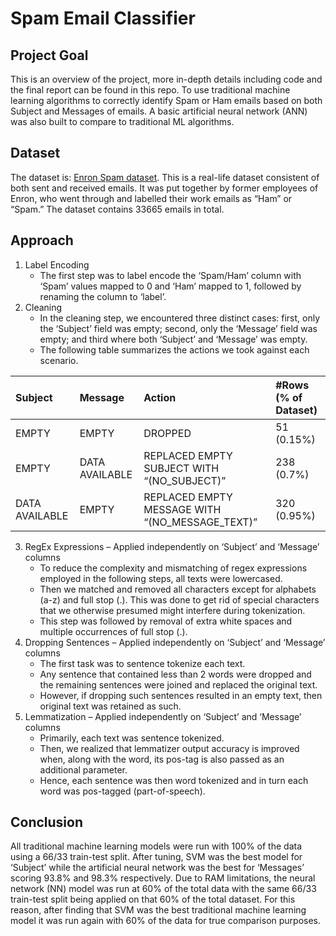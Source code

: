 # Spam Email Classifier

## Project Goal
This is an overview of the project, more in-depth details including code and the final report can be found in this repo. To use traditional machine learning algorithms to correctly identify Spam or Ham emails based on both Subject and Messages of emails. A basic artificial neural network (ANN) was also built to compare to traditional ML algorithms.
## Dataset
The dataset is: [Enron Spam dataset](http://nlp.cs.aueb.gr/software_and_datasets/Enron-Spam/index.html). This is a real-life dataset consistent of both sent and received emails. It was put together by former employees of Enron, who went through and labelled their work emails as “Ham” or “Spam.” The dataset contains 33665 emails in total.
## Approach
1)	Label Encoding
    - The first step was to label encode the ‘Spam/Ham’ column with ‘Spam’ values mapped to 0 and ‘Ham’ mapped to 1, followed by renaming the column to ‘label’.
2)	Cleaning
    - In the cleaning step, we encountered three distinct cases: first, only the ‘Subject’ field was empty; second, only the ‘Message’ field was empty; and third where both ‘Subject’ and ‘Message’ was empty.
    - The following table summarizes the actions we took against each scenario.

| Subject | Message | Action | #Rows (% of Dataset) |
| :--- | :--- | :--- | :--- |
| EMPTY | EMPTY | DROPPED | 51 (0.15%) |
| EMPTY | DATA AVAILABLE | REPLACED EMPTY SUBJECT WITH “(NO_SUBJECT)” | 238 (0.7%) |
| DATA AVAILABLE | EMPTY | REPLACED EMPTY MESSAGE WITH “(NO_MESSAGE_TEXT)” | 320 (0.95%) |

3) RegEx Expressions – Applied independently on ‘Subject’ and ‘Message’ columns
    - To reduce the complexity and mismatching of regex expressions employed in the following steps, all texts were lowercased.
    - Then we matched and removed all characters except for alphabets (a-z) and full stop (.). This was done to get rid of special characters that we otherwise presumed might interfere during tokenization.
    - This step was followed by removal of extra white spaces and multiple occurrences of full stop (.).
4) Dropping Sentences – Applied independently on ‘Subject’ and ‘Message’ columns
    - The first task was to sentence tokenize each text.
    - Any sentence that contained less than 2 words were dropped and the remaining sentences were joined and replaced the original text.
    - However, if dropping such sentences resulted in an empty text, then original text was retained as such.
5) Lemmatization – Applied independently on ‘Subject’ and ‘Message’ columns
    - Primarily, each text was sentence tokenized.
    -	Then, we realized that lemmatizer output accuracy is improved when, along with the word, its pos-tag is also passed as an additional parameter.
    -	Hence, each sentence was then word tokenized and in turn each word was pos-tagged (part-of-speech).
## Conclusion
All traditional machine learning models were run with 100% of the data using a 66/33 train-test split. After tuning, SVM was the best model for ‘Subject’ while the artificial neural network was the best for ‘Messages’ scoring 93.8% and 98.3% respectively. Due to RAM limitations, the neural network (NN) model was run at 60% of the total data with the same 66/33 train-test split being applied on that 60% of the total dataset. For this reason, after finding that SVM was the best traditional machine learning model it was run again with 60% of the data for true comparison purposes.

